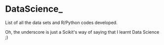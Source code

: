 # DataScience_
List of all the data sets and R/Python codes developed.


Oh, the underscore is just a Scikit's way of saying that I learnt Data Science ;)
